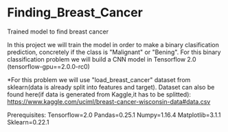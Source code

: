 # Finding_Breast_Cancer
Trained model to find breast cancer

In this project we will train the model in order to make a binary clasification prediction, concretely if the class is "Malignant" or "Bening".
For this binary classification problem we will build a CNN model in Tensorflow 2.0 (tensorflow-gpu==2.0.0-rc0)

*For this problem we will use "load_breast_cancer" dataset from sklearn(data is already split into features and target). Dataset can also be found here(if data is generated from Kaggle,it has to be splitted): https://www.kaggle.com/uciml/breast-cancer-wisconsin-data#data.csv


Prerequisites:
Tensorflow=2.0
Pandas=0.25.1
Numpy=1.16.4
Matplotlib=3.1.1
Sklearn=0.22.1

